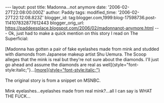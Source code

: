 \-\-- layout: post title: Madonna\...not anymore date:
\'2006-02-27T22:08:00.000Z\' author: Paddy tags: modified\_time:
\'2006-02-27T22:12:08.823Z\' blogger\_id:
tag:blogger.com,1999:blog-17598736.post-114107832877612443
blogger\_orig\_url:
https://paddeesplace.blogspot.com/2006/02/madonnanot-anymore.html \-\--
Ok, just had to make a quick mention on this story I read on The
Superficial:\
\
[Madonna has gotten a pair of fake eyelashes made from mink and studded
with diamonds from Japanese makeup artist Shu Uemura. The Scoop alleges
that the mink is real but they\'re not sure about the diamonds. I\'ll
just go ahead and assume the diamonds are real as
well]{style="font-style:italic;"}\...[[more]{style="font-style:italic;"}](https://www.thesuperficial.com/archives/2006/02/27/madonna_has_fake_eyelashes_1.html)\
\
The original story is from a snippet on MSNBC.\
\
Mink eyelashes\...eyelashes made from real mink?\...all I can say is
WHAT THE FUCK\...

